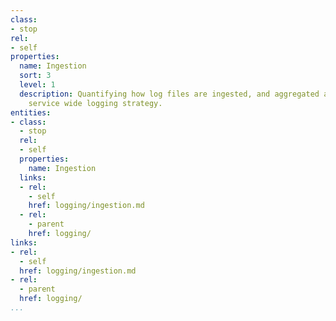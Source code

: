 ```yaml
---
class:
- stop
rel:
- self
properties:
  name: Ingestion
  sort: 3
  level: 1
  description: Quantifying how log files are ingested, and aggregated across a comprehensive,
    service wide logging strategy.
entities:
- class:
  - stop
  rel:
  - self
  properties:
    name: Ingestion
  links:
  - rel:
    - self
    href: logging/ingestion.md
  - rel:
    - parent
    href: logging/
links:
- rel:
  - self
  href: logging/ingestion.md
- rel:
  - parent
  href: logging/
...
```

